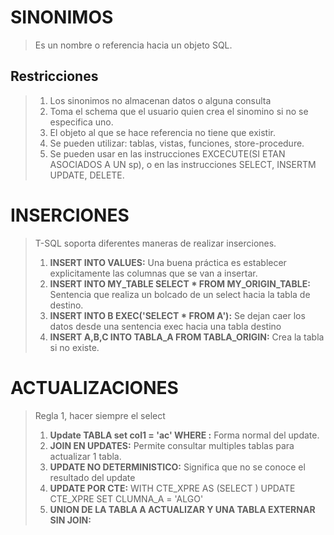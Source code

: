 # SINONIMOS 
> Es un nombre o referencia hacia un objeto SQL.


## Restricciones
> 1. Los sinonimos no almacenan datos o alguna consulta
> 2. Toma el schema que el usuario quien crea el sinomino si no se especifica uno.
> 3. El objeto al que se hace referencia no tiene que existir.
> 4. Se pueden utilizar: tablas, vistas, funciones, store-procedure.
> 5. Se pueden usar en las instrucciones EXCECUTE(SI ETAN ASOCIADOS A UN sp), o en las instrucciones SELECT, INSERTM UPDATE, DELETE.

# INSERCIONES
> T-SQL soporta diferentes maneras de realizar inserciones.
>  1. **INSERT INTO VALUES:** Una buena práctica es establecer explicitamente las columnas que se van a insertar.
> 2. **INSERT INTO MY_TABLE SELECT * FROM MY_ORIGIN_TABLE:** Sentencia que realiza un bolcado de un select hacia la tabla de destino.
> 3. **INSERT INTO B EXEC('SELECT * FROM A'):** Se dejan caer los datos desde una sentencia exec hacia una tabla destino
> 4. **INSERT A,B,C  INTO TABLA_A FROM TABLA_ORIGIN:** Crea la tabla si no existe.

# ACTUALIZACIONES
> Regla 1, hacer siempre el select
> 1. **Update TABLA set col1 = 'ac' WHERE <PREDICATE>:** Forma normal del update.
> 2. **JOIN EN UPDATES:** Permite consultar multiples tablas para actualizar 1 tabla. 
> 3. **UPDATE NO DETERMINISTICO:** Significa que no se conoce el resultado del update 
> 4. **UPDATE POR CTE:** WITH CTE_XPRE AS (SELECT ) UPDATE CTE_XPRE SET CLUMNA_A = 'ALGO' 
> 5. **UNION DE LA TABLA A ACTUALIZAR Y UNA TABLA EXTERNAR SIN JOIN:**